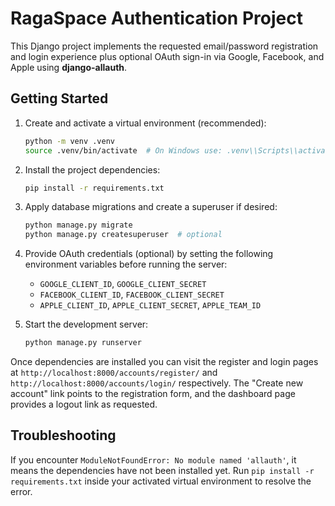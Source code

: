 # RagaSpace Authentication Project

This Django project implements the requested email/password registration and login experience plus optional OAuth sign-in via Google, Facebook, and Apple using **django-allauth**.

## Getting Started

1. Create and activate a virtual environment (recommended):
   ```bash
   python -m venv .venv
   source .venv/bin/activate  # On Windows use: .venv\\Scripts\\activate
   ```
2. Install the project dependencies:
   ```bash
   pip install -r requirements.txt
   ```
3. Apply database migrations and create a superuser if desired:
   ```bash
   python manage.py migrate
   python manage.py createsuperuser  # optional
   ```
4. Provide OAuth credentials (optional) by setting the following environment variables before running the server:
   - `GOOGLE_CLIENT_ID`, `GOOGLE_CLIENT_SECRET`
   - `FACEBOOK_CLIENT_ID`, `FACEBOOK_CLIENT_SECRET`
   - `APPLE_CLIENT_ID`, `APPLE_CLIENT_SECRET`, `APPLE_TEAM_ID`

5. Start the development server:
   ```bash
   python manage.py runserver
   ```

Once dependencies are installed you can visit the register and login pages at `http://localhost:8000/accounts/register/` and `http://localhost:8000/accounts/login/` respectively. The "Create new account" link points to the registration form, and the dashboard page provides a logout link as requested.

## Troubleshooting

If you encounter `ModuleNotFoundError: No module named 'allauth'`, it means the dependencies have not been installed yet. Run `pip install -r requirements.txt` inside your activated virtual environment to resolve the error.
